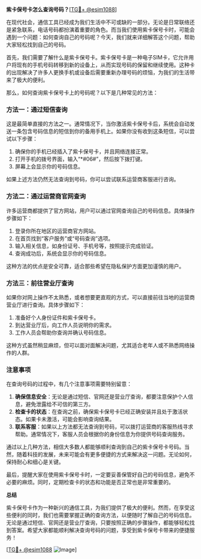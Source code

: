 **紫卡保号卡怎么查询号码？**[[TG💪+ @esim1088](https://t.me/s/esim1088)]

在现代社会，通信工具已经成为我们生活中不可或缺的一部分。无论是日常联络还是紧急联系，电话号码都扮演着重要的角色。而当我们使用紫卡保号卡时，可能会遇到一个问题：如何查询自己的号码呢？今天，我们就来详细解答这个问题，帮助大家轻松找到自己的号码。

首先，我们需要了解什么是紫卡保号卡。紫卡保号卡是一种电子SIM卡，它允许用户将现有的手机号码转移到新的设备上，从而实现号码的保留和继续使用。这种卡的出现解决了许多人更换手机或设备后需要重新办理号码的烦恼，为我们的生活带来了极大的便利。

那么，如何查询紫卡保号卡上的号码呢？以下是几种常见的方法：

### 方法一：通过短信查询

这是最简单直接的方法之一。通常情况下，当你激活紫卡保号卡后，系统会自动发送一条包含号码信息的短信到你的备用手机上。如果你没有收到这条短信，可以尝试以下步骤：

1. 确保你的手机已经插入了紫卡保号卡，并且网络连接正常。
2. 打开手机的拨号界面，输入“*#06#”，然后按下拨打键。
3. 屏幕上会显示你的号码信息。

如果上述方法仍然无法查询到号码，你可以尝试联系运营商客服进行咨询。

### 方法二：通过运营商官网查询

许多运营商都提供了官方网站，用户可以通过官网查询自己的号码信息。具体操作步骤如下：

1. 登录你所在地区的运营商官方网站。
2. 在首页找到“客户服务”或“号码查询”选项。
3. 输入相关信息，如身份证号、手机号等，按照提示完成验证。
4. 查询成功后，系统会显示你的号码信息。

这种方法的优点是安全可靠，适合那些希望在隐私保护方面更加谨慎的用户。

### 方法三：前往营业厅查询

如果你对网上操作不太熟悉，或者想要更直观的方式，可以直接前往当地的运营商营业厅进行查询。具体步骤如下：

1. 准备好个人身份证件和紫卡保号卡。
2. 到达营业厅后，向工作人员说明你的需求。
3. 工作人员会帮助你查询并确认号码信息。

这种方式虽然稍显麻烦，但可以面对面解决问题，尤其适合老年人或不熟悉网络操作的人群。

### 注意事项

在查询号码的过程中，有几个注意事项需要特别留意：

1. **确保信息安全**：无论是通过短信、官网还是营业厅查询，都要注意保护个人信息，避免泄露给不可信的第三方。
2. **检查卡的状态**：在查询之前，确保紫卡保号卡已经正确安装并且处于激活状态。如果卡未激活，可能会影响查询结果。
3. **联系客服**：如果以上方法都无法查询到号码，可以拨打运营商的客服热线寻求帮助。通常情况下，客服人员会根据你的身份信息为你提供号码查询服务。

通过以上几种方法，相信大多数人都能够顺利查询到自己的紫卡保号卡号码。当然，随着科技的发展，未来可能会有更多便捷的方式来解决这一问题。无论如何，保持耐心和细心是关键。

最后，提醒大家在使用紫卡保号卡时，一定要妥善保管好自己的号码信息，避免不必要的麻烦。同时，定期检查卡的状态和功能是否正常也是非常重要的。

**总结**

紫卡保号卡作为一种新兴的通信工具，为我们提供了极大的便利。然而，在享受这些便利的同时，我们也需要掌握正确的查询方法，以便随时了解自己的号码信息。无论是通过短信、官网还是营业厅查询，只要按照正确的步骤操作，都能够轻松找到答案。希望大家都能顺利解决查询号码的问题，享受到紫卡保号卡带来的便捷服务！

[[TG💪+ @esim1088](https://t.me/s/esim1088) ![Image](https://i.postimg.cc/4NQfJmqS/Snipaste-2025-05-13-00-14-12.png)]